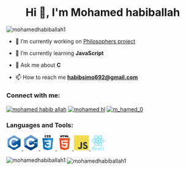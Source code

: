 <h1 align="center">Hi 👋, I'm Mohamed habiballah</h1>
<p align="left"> <img src="https://komarev.com/ghpvc/?username=mohamedhabiballah1&label=Profile%20views&color=0e75b6&style=flat" alt="mohamedhabiballah1" /> </p>

- 🔭 I’m currently working on [Philosophers project](https://cdn.intra.42.fr/pdf/pdf/65821/en.subject.pdf)

- 🌱 I’m currently learning **JavaScript**

- 💬 Ask me about **C**

- 📫 How to reach me **habibsimo692@gmail.com**

<h3 align="left">Connect with me:</h3>
<p align="left">
<a href="https://linkedin.com/in/mohamed habib allah" target="blank"><img align="center" src="https://raw.githubusercontent.com/rahuldkjain/github-profile-readme-generator/master/src/images/icons/Social/linked-in-alt.svg" alt="mohamed habib allah" height="30" width="40" /></a>
<a href="https://fb.com/mohamed hl" target="blank"><img align="center" src="https://raw.githubusercontent.com/rahuldkjain/github-profile-readme-generator/master/src/images/icons/Social/facebook.svg" alt="mohamed hl" height="30" width="40" /></a>
<a href="https://instagram.com/m_hamed_0" target="blank"><img align="center" src="https://raw.githubusercontent.com/rahuldkjain/github-profile-readme-generator/master/src/images/icons/Social/instagram.svg" alt="m_hamed_0" height="30" width="40" /></a>
</p>

<h3 align="left">Languages and Tools:</h3>
<p align="left"> <a href="https://www.cprogramming.com/" target="_blank" rel="noreferrer"> <img src="https://raw.githubusercontent.com/devicons/devicon/master/icons/c/c-original.svg" alt="c" width="40" height="40"/> </a> <a href="https://www.w3schools.com/cpp/" target="_blank" rel="noreferrer"> <img src="https://raw.githubusercontent.com/devicons/devicon/master/icons/cplusplus/cplusplus-original.svg" alt="cplusplus" width="40" height="40"/> </a> <a href="https://www.w3schools.com/css/" target="_blank" rel="noreferrer"> <img src="https://raw.githubusercontent.com/devicons/devicon/master/icons/css3/css3-original-wordmark.svg" alt="css3" width="40" height="40"/> </a> <a href="https://www.w3.org/html/" target="_blank" rel="noreferrer"> <img src="https://raw.githubusercontent.com/devicons/devicon/master/icons/html5/html5-original-wordmark.svg" alt="html5" width="40" height="40"/> </a> <a href="https://developer.mozilla.org/en-US/docs/Web/JavaScript" target="_blank" rel="noreferrer"> <img src="https://raw.githubusercontent.com/devicons/devicon/master/icons/javascript/javascript-original.svg" alt="javascript" width="40" height="40"/> </a> <a href="https://reactjs.org/" target="_blank" rel="noreferrer"> <img src="https://raw.githubusercontent.com/devicons/devicon/master/icons/react/react-original-wordmark.svg" alt="react" width="40" height="40"/> </a> </p>

<p><img align="left" src="https://github-readme-stats.vercel.app/api/top-langs?username=mohamedhabiballah1&show_icons=true&locale=en&layout=compact" alt="mohamedhabiballah1" /></p>

<p>&nbsp;<img align="center" src="https://github-readme-stats.vercel.app/api?username=mohamedhabiballah1&show_icons=true&locale=en" alt="mohamedhabiballah1" /></p>
